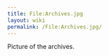 ```yaml
---
title: File:Archives.jpg
layout: wiki
permalink: /File:Archives.jpg/
---
```


Picture of the archives.